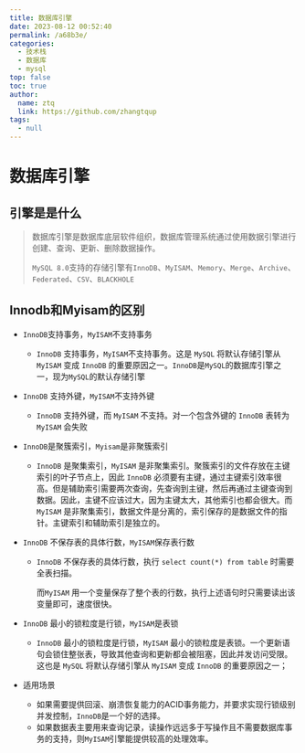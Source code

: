 ```yaml
---
title: 数据库引擎
date: 2023-08-12 00:52:40
permalink: /a68b3e/
categories: 
  - 技术栈
  - 数据库
  - mysql
top: false
toc: true
author: 
  name: ztq
  link: https://github.com/zhangtqup
tags: 
  - null
---
```

# 数据库引擎

## 引擎是是什么

> 数据库引擎是数据库底层软件组织，数据库管理系统通过使用数据引擎进行创建、查询、更新、删除数据操作。
>
> `MySQL 8.0`支持的存储引擎有`InnoDB`、`MyISAM`、`Memory`、`Merge`、`Archive`、`Federated`、`CSV`、`BLACKHOLE`



## Innodb和Myisam的区别

- `InnoDB`支持事务，`MyISAM`不支持事务

  - `InnoDB` 支持事务，`MyISAM`不支持事务。这是 `MySQL` 将默认存储引擎从 `MyISAM` 变成 `InnoDB` 的重要原因之一。`InnoDB`是`MySQL`的数据库引擎之一，现为`MySQL`的默认存储引擎

  

- `InnoDB` 支持外键，`MyISAM`不支持外键

  - `InnoDB` 支持外键，而 `MyISAM` 不支持。对一个包含外键的 `InnoDB` 表转为 `MyISAM` 会失败

- `InnoDB`是聚簇索引，`Myisam`是非聚簇索引

  - `InnoDB` 是聚集索引，`MyISAM` 是非聚集索引。聚簇索引的文件存放在主键索引的叶子节点上，因此 `InnoDB` 必须要有主键，通过主键索引效率很高。但是辅助索引需要两次查询，先查询到主键，然后再通过主键查询到数据。因此，主键不应该过大，因为主键太大，其他索引也都会很大。而 `MyISAM` 是非聚集索引，数据文件是分离的，索引保存的是数据文件的指针。主键索引和辅助索引是独立的。

- `InnoDB` 不保存表的具体行数，`MyISAM`保存表行数

  - `InnoDB` 不保存表的具体行数，执行 `select count(*) from table` 时需要全表扫描。

    而`MyISAM` 用一个变量保存了整个表的行数，执行上述语句时只需要读出该变量即可，速度很快。

- `InnoDB` 最小的锁粒度是行锁，`MyISAM`是表锁

  - `InnoDB` 最小的锁粒度是行锁，`MyISAM` 最小的锁粒度是表锁。一个更新语句会锁住整张表，导致其他查询和更新都会被阻塞，因此并发访问受限。这也是 `MySQL` 将默认存储引擎从 `MyISAM` 变成 `InnoDB` 的重要原因之一；

- 适用场景

  -  如果需要提供回滚、崩溃恢复能力的ACID事务能力，并要求实现行锁级别并发控制，`InnoDB`是一个好的选择。
  -  如果数据表主要用来查询记录，读操作远远多于写操作且不需要数据库事务的支持，则`MyISAM`引擎能提供较高的处理效率。

  

